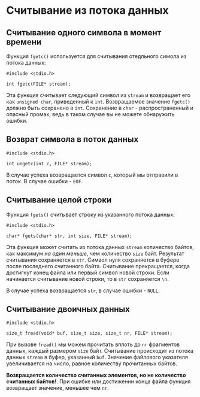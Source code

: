 # Считывание из потока данных

## Считывание одного символа в момент времени

Функция `fgetc()` используется для считывания отедльного симола из потока данных:

    #include <stdio.h>

    int fgetc(FILE* stream);

Эта функция считывает следующий символ из `stream` и возвращает его как `unsigned char`, приведенный к `int`. Возвращаемое значение `fgetc()` должно быть сохранено в `int`. Сохранение в `char` - распространенный и опасный промах, ведь в таком случае вы не можете обнаружить ошибки.

## Возврат символа в поток данных

    #include <stdio.h>

    int ungetc(int c, FILE* stream);

В случае успеха возвращается символ `c`, который мы отправили в поток. В случае ошибки - `EOF`.

## Считывание целой строки

Функция `fgets()` считывает строку из указанного потока данных:

    #include <stdio.h>

    char* fgets(char* str, int size, FILE* stream);

Эта функция может считать из потока данных `stream` количество байтов, как максимум *на один меньше*, чем количество `size` байт. Результат считывания сохраняется в `str`. Символ нуля сохраняется в буфере после последнего считанного байта. Считывание прекращается, когда достигнут конец файла или первый символ новой строки. Если начинается считывание новой строки, то в `str` сохраняется `\n`. 

В случае успеха возвращается `str`, в случае ошибки - `NULL`.

## Считывание двоичных данных

    #include <stdio.h>

    size_t fread(void* buf, size_t size, size_t nr, FILE* stream);

При вызове `fread()` мы можем прочитать вплоть до `nr` фрагментов данных, каждый размером `size` байт. Считывание происходит из потока данных `stream` в буфер, указанный `buf`. Значение файлового указателя увеличивается на число, равное количеству прочитанных байтов.

**Возвращается количество считанных элементов, но не количество считанных байтов!**. При ошибке или достижении конца файла функция возвращает значение, меньшее чем `nr`. 
